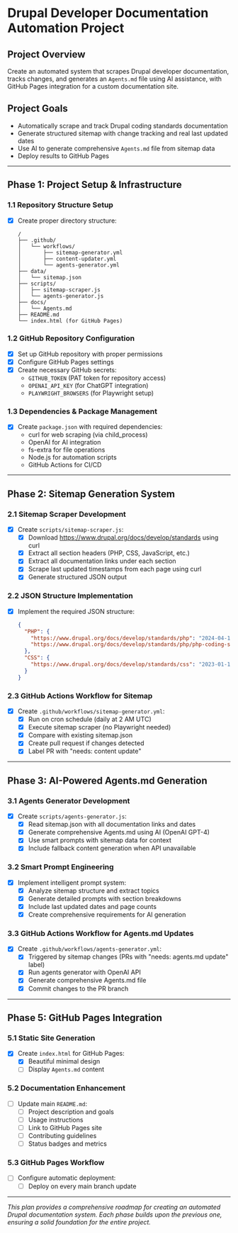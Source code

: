 # Drupal Developer Documentation Automation Project

## Project Overview
Create an automated system that scrapes Drupal developer documentation, tracks changes, and generates an `Agents.md` file using AI assistance, with GitHub Pages integration for a custom documentation site.

## Project Goals
- Automatically scrape and track Drupal coding standards documentation
- Generate structured sitemap with change tracking and real last updated dates
- Use AI to generate comprehensive `Agents.md` file from sitemap data
- Deploy results to GitHub Pages

---

## Phase 1: Project Setup & Infrastructure

### 1.1 Repository Structure Setup
- [X] Create proper directory structure:
  ```
  /
  ├── .github/
  │   └── workflows/
  │       ├── sitemap-generator.yml
  │       ├── content-updater.yml
  │       └── agents-generator.yml
  ├── data/
  │   └── sitemap.json
  ├── scripts/
  │   ├── sitemap-scraper.js
  │   └── agents-generator.js
  ├── docs/
  │   └── Agents.md
  ├── README.md
  └── index.html (for GitHub Pages)
  ```

### 1.2 GitHub Repository Configuration
- [X] Set up GitHub repository with proper permissions
- [X] Configure GitHub Pages settings
- [X] Create necessary GitHub secrets:
  - `GITHUB_TOKEN` (PAT token for repository access)
  - `OPENAI_API_KEY` (for ChatGPT integration)
  - `PLAYWRIGHT_BROWSERS` (for Playwright setup)

### 1.3 Dependencies & Package Management
- [X] Create `package.json` with required dependencies:
  - curl for web scraping (via child_process)
  - OpenAI for AI integration
  - fs-extra for file operations
  - Node.js for automation scripts
  - GitHub Actions for CI/CD

---

## Phase 2: Sitemap Generation System

### 2.1 Sitemap Scraper Development
- [X] Create `scripts/sitemap-scraper.js`:
  - [X] Download https://www.drupal.org/docs/develop/standards using curl
  - [X] Extract all section headers (PHP, CSS, JavaScript, etc.)
  - [X] Extract all documentation links under each section
  - [X] Scrape last updated timestamps from each page using curl
  - [X] Generate structured JSON output

### 2.2 JSON Structure Implementation
- [X] Implement the required JSON structure:
  ```json
  {
    "PHP": {
      "https://www.drupal.org/docs/develop/standards/php": "2024-04-11",
      "https://www.drupal.org/docs/develop/standards/php/php-coding-standards": "2025-08-16"
    },
    "CSS": {
      "https://www.drupal.org/docs/develop/standards/css": "2023-01-19"
    }
  }
  ```

### 2.3 GitHub Actions Workflow for Sitemap
- [X] Create `.github/workflows/sitemap-generator.yml`:
  - [X] Run on cron schedule (daily at 2 AM UTC)
  - [X] Execute sitemap scraper (no Playwright needed)
  - [X] Compare with existing sitemap.json
  - [X] Create pull request if changes detected
  - [X] Label PR with "needs: content update"

---

## Phase 3: AI-Powered Agents.md Generation

### 3.1 Agents Generator Development
- [X] Create `scripts/agents-generator.js`:
  - [X] Read sitemap.json with all documentation links and dates
  - [X] Generate comprehensive Agents.md using AI (OpenAI GPT-4)
  - [X] Use smart prompts with sitemap data for context
  - [X] Include fallback content generation when API unavailable

### 3.2 Smart Prompt Engineering
- [X] Implement intelligent prompt system:
  - [X] Analyze sitemap structure and extract topics
  - [X] Generate detailed prompts with section breakdowns
  - [X] Include last updated dates and page counts
  - [X] Create comprehensive requirements for AI generation

### 3.3 GitHub Actions Workflow for Agents.md Updates
- [X] Create `.github/workflows/agents-generator.yml`:
  - [X] Triggered by sitemap changes (PRs with "needs: agents.md update" label)
  - [X] Run agents generator with OpenAI API
  - [X] Generate comprehensive Agents.md file
  - [X] Commit changes to the PR branch

---

## Phase 5: GitHub Pages Integration

### 5.1 Static Site Generation
- [X] Create `index.html` for GitHub Pages:
  - [X] Beautiful minimal design
  - [ ] Display `Agents.md` content

### 5.2 Documentation Enhancement
- [ ] Update main `README.md`:
  - [ ] Project description and goals
  - [ ] Usage instructions
  - [ ] Link to GitHub Pages site
  - [ ] Contributing guidelines
  - [ ] Status badges and metrics

### 5.3 GitHub Pages Workflow
- [ ] Configure automatic deployment:
  - [ ] Deploy on every main branch update

---

*This plan provides a comprehensive roadmap for creating an automated Drupal documentation system. Each phase builds upon the previous one, ensuring a solid foundation for the entire project.*
